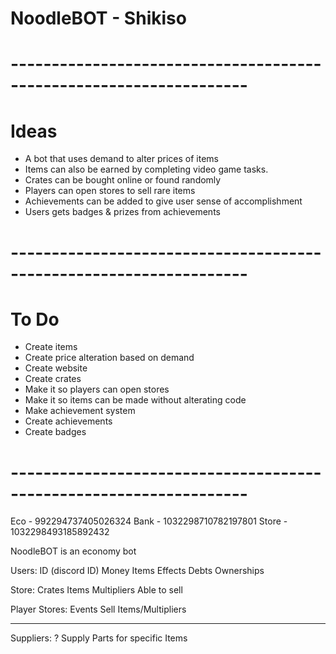# NoodleBOT - Shikiso

# -------------------------------------------------------------------
# Ideas

- A bot that uses demand to alter prices of items
- Items can also be earned by completing video game tasks.
- Crates can be bought online or found randomly
- Players can open stores to sell rare items
- Achievements can be added to give user sense of accomplishment
- Users gets badges & prizes from achievements


# -------------------------------------------------------------------
# To Do

- Create items
- Create price alteration based on demand
- Create website
- Create crates
- Make it so players can open stores
- Make it so items can be made without alterating code
- Make achievement system
- Create achievements
- Create badges

# -------------------------------------------------------------------

Eco - 992294737405026324
Bank - 1032298710782197801
Store - 1032298493185892432

NoodleBOT is an economy bot

Users:
    ID (discord ID)
    Money
    Items
    Effects
    Debts
    Ownerships

Store:
    Crates
    Items
    Multipliers
    Able to sell

Player Stores:
    Events
    Sell Items/Multipliers

------------------------------------------------------------
Suppliers: ?
    Supply Parts for specific Items